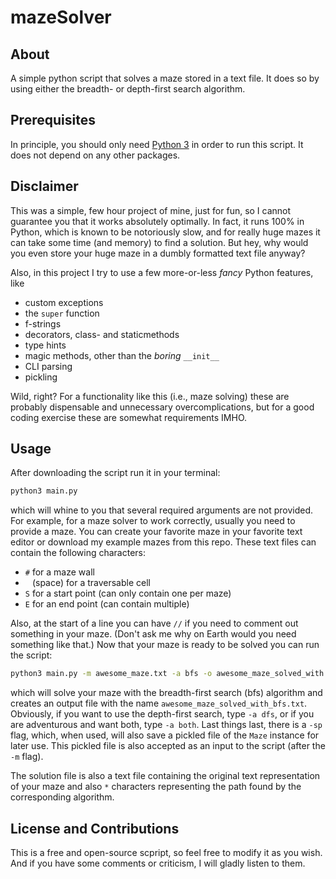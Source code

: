 # mazeSolver

## About

A simple python script that solves a maze stored in a text file. It does so by using
either the breadth- or depth-first search algorithm.

## Prerequisites

In principle, you should only need [Python 3](https://www.python.org/) in order to run
this script. It does not depend on any other packages.

## Disclaimer

This was a simple, few hour project of mine, just for fun, so I cannot guarantee you that
it works absolutely optimally. In fact, it runs 100% in Python, which is known to be notoriously 
slow, and for really huge mazes it can take some time (and memory) to find a solution. But hey, 
why would you even store your huge maze in a dumbly formatted text file anyway?

Also, in this project I try to use a few more-or-less *fancy* Python features, like
- custom exceptions
- the `super` function
- f-strings
- decorators, class- and staticmethods
- type hints
- magic methods, other than the *boring* `__init__`
- CLI parsing
- pickling

Wild, right? For a functionality like this (i.e., maze solving) these are probably dispensable and unnecessary 
overcomplications, but for a good coding exercise these are somewhat requirements IMHO.

## Usage

After downloading the script run it in your terminal:
```bash
python3 main.py
```

which will whine to you that several required arguments are not provided. For example, for a maze solver 
to work correctly, usually you need to provide a maze. You can create your favorite maze in your favorite text
editor or download my example mazes from this repo. These text files can contain the following characters:
- `#` for a maze wall
- ` ` (space) for a traversable cell
- `S` for a start point (can only contain one per maze)
- `E` for an end point (can contain multiple)

Also, at the start of a line you can have `//` if you need to comment out something in your maze. (Don't ask me
why on Earth would you need something like that.) Now that your maze is ready to be solved you can run the script:

```bash
python3 main.py -m awesome_maze.txt -a bfs -o awesome_maze_solved_with
```

which will solve your maze with the breadth-first search (bfs) algorithm and creates an output file with the name
`awesome_maze_solved_with_bfs.txt`. Obviously, if you want to use the depth-first search, type `-a dfs`, or if you
are adventurous and want both, type `-a both`. Last things last, there is a `-sp` flag, which, when used, will 
also save a pickled file of the `Maze` instance for later use. This pickled file is also accepted as an input to
the script (after the `-m` flag).

The solution file is also a text file containing the original text representation of your maze and also `*` characters
representing the path found by the corresponding algorithm.

## License and Contributions

This is a free and open-source scpript, so feel free to modify it as you wish. And if you have some comments or criticism,
I will gladly listen to them.
